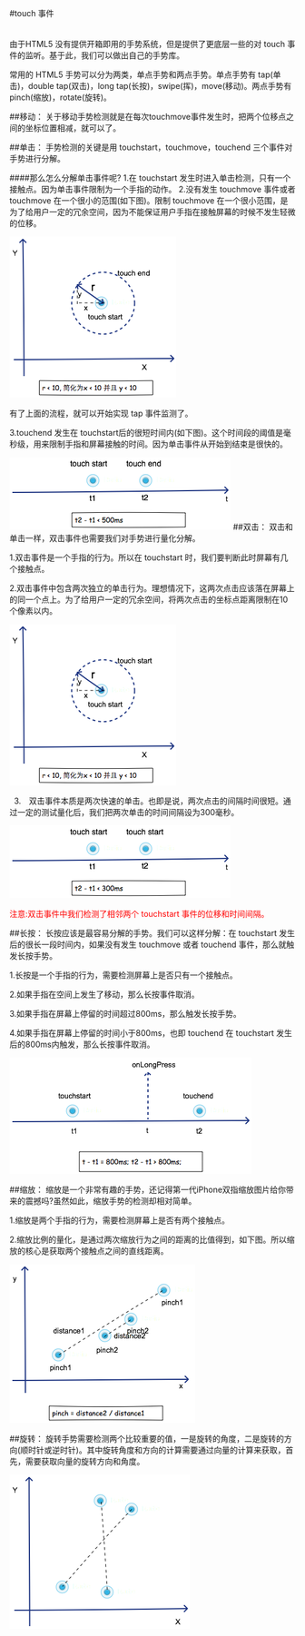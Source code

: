 #touch 事件
<br><br><br>
由于HTML5 没有提供开箱即用的手势系统，但是提供了更底层一些的对 touch 事件的监听。基于此，我们可以做出自己的手势库。
 
常用的 HTML5 手势可以分为两类，单点手势和两点手势。单点手势有 tap(单击)，double tap(双击)，long tap(长按)，swipe(挥)，move(移动)。两点手势有 pinch(缩放)，rotate(旋转)。

##移动：
关于移动手势检测就是在每次touchmove事件发生时，把两个位移点之间的坐标位置相减，就可以了。

##单击：
手势检测的关键是用 touchstart，touchmove，touchend 三个事件对手势进行分解。

####那么怎么分解单击事件呢?
1.在 touchstart 发生时进入单击检测，只有一个接触点。因为单击事件限制为一个手指的动作。
2.没有发生 touchmove 事件或者 touchmove 在一个很小的范围(如下图)。限制 touchmove 在一个很小范围，是为了给用户一定的冗余空间，因为不能保证用户手指在接触屏幕的时候不发生轻微的位移。

![](https://raw.githubusercontent.com/radonbj/resource/master/%E5%9B%BE%E7%89%871.png)


有了上面的流程，就可以开始实现 tap 事件监测了。

3.touchend 发生在 touchstart后的很短时间内(如下图)。这个时间段的阈值是毫秒级，用来限制手指和屏幕接触的时间。因为单击事件从开始到结束是很快的。

![](https://raw.githubusercontent.com/radonbj/resource/master/%E5%9B%BE%E7%89%872.png)
##双击：
双击和单击一样，双击事件也需要我们对手势进行量化分解。

1.双击事件是一个手指的行为。所以在 touchstart 时，我们要判断此时屏幕有几个接触点。

2.双击事件中包含两次独立的单击行为。理想情况下，这两次点击应该落在屏幕上的同一个点上。为了给用户一定的冗余空间，将两次点击的坐标点距离限制在10个像素以内。

![](https://raw.githubusercontent.com/radonbj/resource/master/%E5%9B%BE%E7%89%873.png)

  3.　双击事件本质是两次快速的单击。也即是说，两次点击的间隔时间很短。通过一定的测试量化后，我们把两次单击的时间间隔设为300毫秒。
  
![](https://raw.githubusercontent.com/radonbj/resource/master/%E5%9B%BE%E7%89%874.png)

<p style="color:red">注意:双击事件中我们检测了相邻两个 touchstart 事件的位移和时间间隔。</p>

##长按：
长按应该是最容易分解的手势。我们可以这样分解：在 touchstart 发生后的很长一段时间内，如果没有发生 touchmove 或者 touchend 事件，那么就触发长按手势。

1.长按是一个手指的行为，需要检测屏幕上是否只有一个接触点。

2.如果手指在空间上发生了移动，那么长按事件取消。

3.如果手指在屏幕上停留的时间超过800ms，那么触发长按手势。

4.如果手指在屏幕上停留的时间小于800ms，也即 touchend 在 touchstart 发生后的800ms内触发，那么长按事件取消。

![](https://raw.githubusercontent.com/radonbj/resource/master/%E5%9B%BE%E7%89%875.png)

##缩放：
缩放是一个非常有趣的手势，还记得第一代iPhone双指缩放图片给你带来的震撼吗?虽然如此，缩放手势的检测却相对简单。

1.缩放是两个手指的行为，需要检测屏幕上是否有两个接触点。

2.缩放比例的量化，是通过两次缩放行为之间的距离的比值得到，如下图。所以缩放的核心是获取两个接触点之间的直线距离。

![](https://raw.githubusercontent.com/radonbj/resource/master/%E5%9B%BE%E7%89%876.png)

##旋转：
旋转手势需要检测两个比较重要的值，一是旋转的角度，二是旋转的方向(顺时针或逆时针)。其中旋转角度和方向的计算需要通过向量的计算来获取，首先，需要获取向量的旋转方向和角度。

![](https://raw.githubusercontent.com/radonbj/resource/master/%E5%9B%BE%E7%89%877.png)

